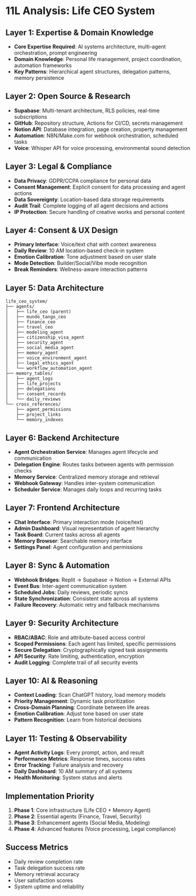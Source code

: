 # 11L Analysis: Life CEO System

## Layer 1: Expertise & Domain Knowledge
- **Core Expertise Required**: AI systems architecture, multi-agent orchestration, prompt engineering
- **Domain Knowledge**: Personal life management, project coordination, automation frameworks
- **Key Patterns**: Hierarchical agent structures, delegation patterns, memory persistence

## Layer 2: Open Source & Research
- **Supabase**: Multi-tenant architecture, RLS policies, real-time subscriptions
- **GitHub**: Repository structure, Actions for CI/CD, secrets management
- **Notion API**: Database integration, page creation, property management
- **Automation**: N8N/Make.com for webhook orchestration, scheduled tasks
- **Voice**: Whisper API for voice processing, environmental sound detection

## Layer 3: Legal & Compliance
- **Data Privacy**: GDPR/CCPA compliance for personal data
- **Consent Management**: Explicit consent for data processing and agent actions
- **Data Sovereignty**: Location-based data storage requirements
- **Audit Trail**: Complete logging of all agent decisions and actions
- **IP Protection**: Secure handling of creative works and personal content

## Layer 4: Consent & UX Design
- **Primary Interface**: Voice/text chat with context awareness
- **Daily Review**: 10 AM location-based check-in system
- **Emotion Calibration**: Tone adjustment based on user state
- **Mode Detection**: Builder/Social/Vibe mode recognition
- **Break Reminders**: Wellness-aware interaction patterns

## Layer 5: Data Architecture
```
life_ceo_system/
├── agents/
│   ├── life_ceo (parent)
│   ├── mundo_tango_ceo
│   ├── finance_ceo
│   ├── travel_ceo
│   ├── modeling_agent
│   ├── citizenship_visa_agent
│   ├── security_agent
│   ├── social_media_agent
│   ├── memory_agent
│   ├── voice_environment_agent
│   ├── legal_ethics_agent
│   └── workflow_automation_agent
├── memory_tables/
│   ├── agent_logs
│   ├── life_projects
│   ├── delegations
│   ├── consent_records
│   └── daily_reviews
└── cross_references/
    ├── agent_permissions
    ├── project_links
    └── memory_indexes
```

## Layer 6: Backend Architecture
- **Agent Orchestration Service**: Manages agent lifecycle and communication
- **Delegation Engine**: Routes tasks between agents with permission checks
- **Memory Service**: Centralized memory storage and retrieval
- **Webhook Gateway**: Handles inter-system communication
- **Scheduler Service**: Manages daily loops and recurring tasks

## Layer 7: Frontend Architecture
- **Chat Interface**: Primary interaction mode (voice/text)
- **Admin Dashboard**: Visual representation of agent hierarchy
- **Task Board**: Current tasks across all agents
- **Memory Browser**: Searchable memory interface
- **Settings Panel**: Agent configuration and permissions

## Layer 8: Sync & Automation
- **Webhook Bridges**: Replit → Supabase → Notion → External APIs
- **Event Bus**: Inter-agent communication system
- **Scheduled Jobs**: Daily reviews, periodic syncs
- **State Synchronization**: Consistent state across all systems
- **Failure Recovery**: Automatic retry and fallback mechanisms

## Layer 9: Security Architecture
- **RBAC/ABAC**: Role and attribute-based access control
- **Scoped Permissions**: Each agent has limited, specific permissions
- **Secure Delegation**: Cryptographically signed task assignments
- **API Security**: Rate limiting, authentication, encryption
- **Audit Logging**: Complete trail of all security events

## Layer 10: AI & Reasoning
- **Context Loading**: Scan ChatGPT history, load memory models
- **Priority Management**: Dynamic task prioritization
- **Cross-Domain Planning**: Coordinate between life areas
- **Emotion Calibration**: Adjust tone based on user state
- **Pattern Recognition**: Learn from historical decisions

## Layer 11: Testing & Observability
- **Agent Activity Logs**: Every prompt, action, and result
- **Performance Metrics**: Response times, success rates
- **Error Tracking**: Failure analysis and recovery
- **Daily Dashboard**: 10 AM summary of all systems
- **Health Monitoring**: System status and alerts

## Implementation Priority
1. **Phase 1**: Core infrastructure (Life CEO + Memory Agent)
2. **Phase 2**: Essential agents (Finance, Travel, Security)
3. **Phase 3**: Enhancement agents (Social Media, Modeling)
4. **Phase 4**: Advanced features (Voice processing, Legal compliance)

## Success Metrics
- Daily review completion rate
- Task delegation success rate
- Memory retrieval accuracy
- User satisfaction scores
- System uptime and reliability